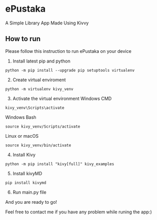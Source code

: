 # ePustaka
A Simple Library App Made Using Kivvy

## How to run
Please follow this instruction to run ePustaka on your device

1. Install latest pip and python
```shell
python -m pip install --upgrade pip setuptools virtualenv
```
2. Create virtual enviroment
```shell
python -m virtualenv kivy_venv
```
3. Activate the virtual environment
Windows CMD
```shell
kivy_venv\Scripts\activate
```
Windows Bash
```shell
source kivy_venv/Scripts/activate
```
Linux or macOS
```shell
source kivy_venv/bin/activate
```
4. Install Kivy
```shell
python -m pip install "kivy[full]" kivy_examples
```
5. Install kivyMD
```shell
pip install kivymd
```
6. Run main.py file

And you are ready to go! 

Feel free to contact me if you have any problem while runing the app:)
